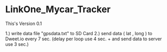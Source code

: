 # LinkOne_Mycar_Tracker

This's Version 0.1

1.) write data file "gpsdata.txt" to SD Card
2.) send data ( lat , long ) to Dweet.io every 7 sec.
    (delay per loop use 4 sec. + and send data to server use 3 sec.)

